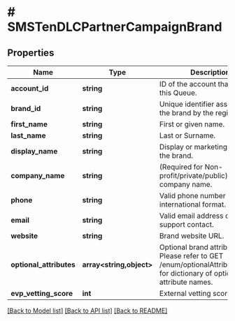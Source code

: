 # # SMSTenDLCPartnerCampaignBrand

## Properties

Name | Type | Description | Notes
------------ | ------------- | ------------- | -------------
**account_id** | **string** | ID of the account that created this Queue. | [optional]
**brand_id** | **string** | Unique identifier assigned to the brand by the registry. | [optional] [readonly]
**first_name** | **string** | First or given name. | [optional]
**last_name** | **string** | Last or Surname. | [optional]
**display_name** | **string** | Display or marketing name of the brand. | [optional]
**company_name** | **string** | (Required for Non-profit/private/public) Legal company name. | [optional]
**phone** | **string** | Valid phone number in e.164 international format. |
**email** | **string** | Valid email address of brand support contact. |
**website** | **string** | Brand website URL. | [optional]
**optional_attributes** | **array<string,object>** | Optional brand attributes. Please refer to GET /enum/optionalAttributeNames for dictionary of optional attribute names. | [optional]
**evp_vetting_score** | **int** | External vetting score. | [optional]

[[Back to Model list]](../../README.md#models) [[Back to API list]](../../README.md#endpoints) [[Back to README]](../../README.md)
